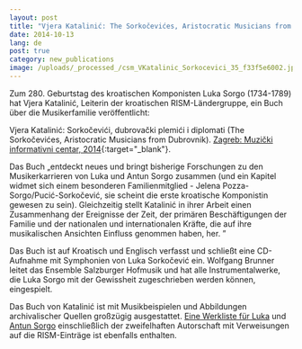 ```yaml
---
layout: post
title: "Vjera Katalinić: The Sorkočevićes, Aristocratic Musicians from Dubrovnik"
date: 2014-10-13
lang: de
post: true
category: new_publications
image: /uploads/_processed_/csm_VKatalinic_Sorkocevici_35_f33f5e6002.jpg
---
```



Zum 280. Geburtstag des kroatischen Komponisten Luka Sorgo (1734-1789) hat Vjera Katalinić, Leiterin der kroatischen RISM-Ländergruppe, ein Buch über die Musikerfamilie veröffentlicht:

Vjera Katalinić: Sorkočevići, dubrovački plemići i diplomati (The Sorkočevićes, Aristocratic Musicians from Dubrovnik). [Zagreb: Muzički informativni centar, 2014](http://mic.hr/products/the-sorkocevices-aristocratic-musicians-from-dubrovnik-book-and-cd){:target="_blank"}.

Das Buch „entdeckt neues und bringt bisherige Forschungen zu den Musikerkarrieren von Luka und Antun Sorgo zusammen (und ein Kapitel widmet sich einem besonderen Familienmitglied - Jelena Pozza-Sorgo/Pucić-Sorkočević, sie scheint die erste kroatische Komponistin gewesen zu sein). Gleichzeitig stellt Katalinić in ihrer Arbeit einen Zusammenhang der Ereignisse der Zeit, der primären Beschäftigungen der Familie und der nationalen und internationalen Kräfte, die auf ihre musikalischen Ansichten Einfluss genommen haben, her. ”

Das Buch ist auf Kroatisch und Englisch verfasst und schließt eine CD-Aufnahme mit Symphonien von Luka Sorkočević ein. Wolfgang Brunner leitet das Ensemble Salzburger Hofmusik und hat alle Instrumentalwerke, die Luka Sorgo mit der Gewissheit zugeschrieben werden können, eingespielt.

Das Buch von Katalinić ist mit Musikbeispielen und Abbildungen archivalischer Quellen großzügig ausgestattet. [Eine Werkliste für Luka](https://opac.rism.info/search?View=rism&author=Sorgo+Luca "external-link-new-window") und [Antun Sorgo](https://opac.rism.info/search?View=rism&author=Sorgo+Antun "external-link-new-window") einschließlich der zweifelhaften Autorschaft mit Verweisungen auf die RISM-Einträge ist ebenfalls enthalten.



<script type="text/javascript">var switchTo5x=true;</script><script type="text/javascript" src="http://w.sharethis.com/button/buttons.js"></script><script type="text/javascript">stLight.options({publisher: "9b601438-1ce1-49d8-bfd7-9cff5df54c17", doNotHash: false, doNotCopy: false, hashAddressBar: false});</script>